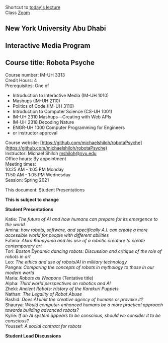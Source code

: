 Shortcut to [today's lecture](lectureNotes.md/#todays-lecture)    
Class [Zoom](https://nyu.zoom.us/j/97015960666)  

## New York University Abu Dhabi  
## Interactive Media Program
## Course title: Robota Psyche  
Course number: IM-UH 3313  
Credit Hours: 4       
Prerequisites: One of  
- Introduction to Interactive Media (IM-UH 1010)
- Mashups (IM-UH 2110)
- Politics of Code (IM-UH 3110)
- Introduction to Computer Science (CS-UH 1001)
- IM-UH 2310 Mashups—Creating with Web APIs
- IM-UH 2318 Decoding Nature
- ENGR-UH 1000 Computer Programming for Engineers
- or instructor approval  

Course website:
[https://github.com/michaelshiloh/robotaPsyche](https://github.com/michaelshiloh/robotaPsyche)    
Instructor: Michael Shiloh mshiloh@nyu.edu    
Office hours: By appointment  
Meeting times:        
10:25 AM - 1:05 PM Monday      
11:50 AM - 1:05 PM Wednesday      
Session: Spring 2021     

This document: Student Presentations

**This is subject to change**

**Student Presentations**

Katie: *The future of AI and 
	how humans can prepare for its emergence to the world*  
Amina: *how robots, software, and specifically A.I. 
	can create a more accessible world for people with different abilities*       
Fatima: *Akira Kanayama 
	and his use of a robotic creature to create contemporary art*    
Tori: *Boston Dynamic dancing robots: 
	Discussion and critique of the role of robots in art*    
Leo: *The ethics and use of robots/AI in military technology*    
Pangna: *Comparing the concepts of robots in mythology 
	to those in our modern world*    
Maria: *Robots as Weapons* (Tentative title)    
Alpha: *Third world perspectives on robotics and AI*     
Zheki: *Ancient Robots: History of the Karakuri Puppets*    
Nathan: *The Legality of Robot Abuse*  
Rashid: *Does AI limit the creative agency of humans or provoke it?*  
Shaurya: *Would computer-enhanced humans 
	be a more practical approach towards building advanced robots?*  
Kyrie: *If an AI system appears to be conscious, 
	should we consider it to be conscious?*  
Youssef: *A social contract for robots*  

**Student Lead Discussions**



